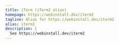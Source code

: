 ```yaml
---
title: iTerm (iTerm2 alias)
homepage: https://webinstall.dev/iterm2
tagline: Alias for https://webinstall.dev/iterm2
alias: iterm2
description: |
  See https://webinstall.dev/iterm2
---
```

